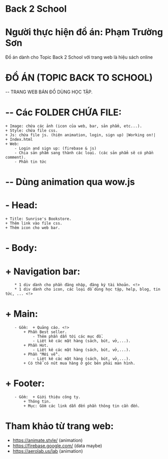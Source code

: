 # Back 2 School 
# Người thực hiện đồ án: Phạm Trường Sơn
Đồ án dành cho Topic Back 2 School với trang web là hiệu sách online

# ĐỒ ÁN (TOPIC BACK TO SCHOOL) 

-- TRANG WEB BÁN ĐỒ DÙNG HỌC TẬP.

# -- Các  FOLDER CHỨA FILE:
	+ Image: chứa các ảnh (icon của web, bar, sản phẩm, etc...).
	+ Style: chứa file css.
	+ Js: chứa file js. (hiện animation, login, sign up) |Working on!|
	+ Index.html
	+ Web:
		- Login and sign up: (firebase & js)
		- Chia sản phẩm sang thành các loại. (các sản phẩm sẽ có phần comment).
		- Phần tin tức

# -- Dùng animation qua wow.js

# - Head:
	+ Title: Sunrise's Bookstore.
	+ Thêm link vào file css.
	+ Thêm icon cho web bar.

# - Body:
#	+ Navigation bar: 
		* 1 div dành cho phần đăng nhập, đăng ký tài khoản. <!>
		* 1 div dành cho icon, các loại đồ dùng học tập, help, blog, tin tức, ... <!>
#	+ Main:
		- Gồm:  + Quảng cáo. <!>
			+ Phần Best seller.
				- Thêm phần dẫn tới các mục đồ.
				- Liệt kê các mặt hàng (sách, bút, vở,...).
			+ Phần Hot.
				- Liệt kê các mặt hàng (sách, bút, vở,...).
			+ Phần "Mới về".
				- Liệt kê các mặt hàng (sách, bút, vở,...).
			+ Có thể có nút mua hàng ở góc bên phải màn hình.
#	+ Footer:
		- Gồm:  + Giới thiệu công ty.
			+ Thông tin.
			+ Mục: Gồm các link dẫn đến phần thông tin cần đến.


# Tham khảo từ trang web:
+ https://animate.style/ (animation)
+ https://firebase.google.com/ (data maybe)
+ https://aerolab.us/lab (animation)

 

